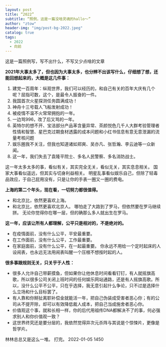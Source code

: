```yaml
---
layout: post
title: “2022”
subtitle: “照例，这是一篇没啥灵魂的hallo～”
author: "ztow"
header-img: "img/post-bg-2022.jpeg"
catalog: true
tags:
  - 2022
  - 向前
---
```

这是一篇照例写，写不出什么，不写又少点啥的文章

**2021年大事太多了，但也因为大事太多，也分辨不出该写什么，仔细想了想，还能回想起来的，大概是这几件事：**
1. 建党一百周年：纵观世界，我们可以经历的，和自己有关的百年大庆有几个呢？屈指可数，这个，是最令人振奋的一件。
2. 我国首次火星探测任务圆满成功！
3. 神舟十三号载人飞船发射成功！
4. 被疫情不温不火常常拥抱的一年。
5. 一边骂996，改了后又骂的一年。
6. 英特尔的想不开、宝洁部分产品苯含量异常、茶颜悦色几千人大群考验管理者性情和智慧、星巴克过期食材透露的成本问题和小红书信息有意无意泄漏的流量考核问题
7. 娱乐圈我不关注，但我也知道诸如郑爽、吴亦凡、张哲瀚、李云迪等一众新闻。
8. 这一年，我们失去了袁隆平院士、多名人民警察、多名消防战士。

这一年太多太多的事，看似有关，其实完全无关，看似无关，其实息息相关。
国家大事看似遥远，但其实与切身利益相关。
明星乱事看似娱乐自己，但除了轻毒品效应，于自己屁用没有，只是让你的手表一圈又一圈的费电。

**上海的第二个年头，现在看，一切努力都很值得。**
- 和北京比，依然更喜欢上海。
- 和北京比，依然更喜欢北京人。
哪怕走了大路到了罗马，但依然要在罗马继续拼。
无论你觉得你在哪一层，但的确那么多人就出生在罗马。

**这一年，应该让所有人都理解，公平只是相对的，不是绝对的。**
- 在疫情面前，没有什么公平，平安最重要。
- 在工作面前，没有什么公平，工作最重要。
- 在家庭面前，没有什么公平，在一起最重要。
你永远不用给一个定时起床的人设闹表，也永远无法用闹表叫醒一个压根不想按时起的人。

**很多事跟规则无关，只关乎于人性：**
- 很多人允许自己带薪摸鱼，但如果你让他休息时间看看钉钉，有人就摇旗高歌，所以很多公司关闭上班时间的任何娱乐网站通路，还是有人摇旗高歌。所以，没什么公平不公平，只在乎选择，我无意引起什么争论，只不过是选择什么立场和什么目标罢了。
- 有人靠和你掰扯离职补偿金就能活一年，把自己伪装成受害者恶心你；有的公司从不提开除，却可以有效降低裁人成本，把自己当成施舍者恶心你。
- 价值观这个事，就和长相一样，你的后代用祖传DNA都解决不了的事，何必强求别人和你价值观一致？
- 这世界终究还是要分层的，我依然觉得异次元杀阵与其说是个惊悚片，更像是哲学片。

林林总总又是这么一堆。
打完。
2022-01-05 1450